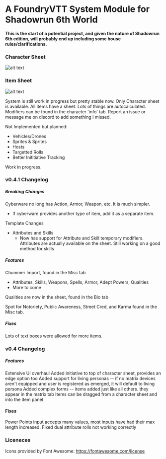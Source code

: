 # A FoundryVTT System Module for Shadowrun 6th World

**This is the start of a potential project, and given the nature of Shadowrun 6th edition, will probably end up including some house rules/clarifications.**


### Character Sheet

![alt text](https://raw.githubusercontent.com/smilligan93/SR6-FoundryVTT/master/screenshots/CharacterSheet.jpg)

### Item Sheet

![alt text](https://raw.githubusercontent.com/smilligan93/SR6-FoundryVTT/master/screenshots/Weapon.jpg)

System is still work in progress but pretty stable now.
Only Character sheet is available. All items have a sheet.
Lots of things are autocalculated. Modifiers can be found in the character 'info' tab. Report an issue or message me on discord to add something I missed.

Not Implemented but planned:
* Vehicles/Drones
* Sprites & Sprites
* Hosts
* Targetted Rolls
* Better Inititiative Tracking

Work in progress.

### v0.4.1 Changelog
##### Breaking Changes
Cyberware no long has Action, Armor, Weapon, etc. It is much simpler.
- If cyberware provides another type of item, add it as a separate item.

Template Changes
- Attributes and Skills
  - Now has support for Attribute and Skill temporary modifiers. Attributes are actually available on the sheet. Still working on a good method for skills

##### Features
Chummer Import, found in the Misc tab
- Attributes, Skills, Weapons, Spells, Armor, Adept Powers, Qualities
- More to come

Qualities are now in the sheet, found in the Bio tab

Spot for Notoriety, Public Awareness, Street Cred, and Karma found in the Misc tab.

##### Fixes
Lots of text boxes were allowed for more items.

### v0.4 Changelog
##### Features
Extensive UI overhaul
Added initiative to top of character sheet, provides an edge option too
Added support for living personas -- if no matrix devices aren't equipped and user is registered as emerged, it will default to living persona
Added complex forms -- items added just like all others. they appear in the matrix tab
Items can be dragged from a character sheet and into the item panel

#### Fixes
Power Points input accepts many values, most inputs have had their max length increased.
Fixed dual attribute rolls not working correctly

### Liceneces

Icons provided by Font Awesome: https://fontawesome.com/license
